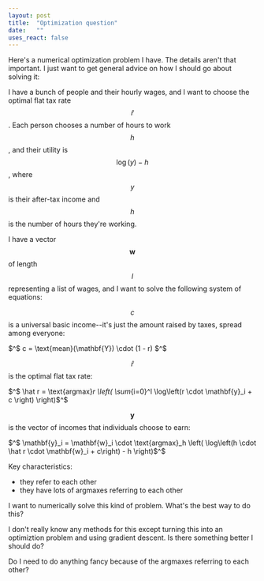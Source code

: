 ```yaml
---
layout: post
title:  "Optimization question"
date:   ""
uses_react: false
---
```


Here's a numerical optimization problem I have. The details aren't that important. I just want to get general advice on how I should go about solving it:

I have a bunch of people and their hourly wages, and I want to choose the optimal flat tax rate $$ \hat r$$. Each person chooses a number of hours to work $$ h$$, and their utility is $$ \log\left(y\right) - h$$, where $$ y$$ is their after-tax income and $$ h$$ is the number of hours they're working.

I have a vector $$ \mathbf{w}$$ of length $$ l$$ representing a list of wages, and I want to solve the following system of equations:

$$ c$$ is a universal basic income--it's just the amount raised by taxes, spread among everyone:

$^$ c = \text{mean}(\mathbf{Y}) \cdot (1 - r) $^$

$$ \hat r$$ is the optimal flat tax rate:

$^$ \hat r = \text{argmax}_r
  \left( \sum_{i=0}^l
      \log\left(r \cdot \mathbf{y}_i + c \right)
   \right)$^$

$$ \mathbf{y}$$ is the vector of incomes that individuals choose to earn:

$^$ \mathbf{y}_i = \mathbf{w}_i \cdot \text{argmax}_h \left(
  \log\left(h \cdot \hat r \cdot \mathbf{w}_i + c\right) - h
\right)$^$

Key characteristics:

- they refer to each other
- they have lots of argmaxes referring to each other

I want to numerically solve this kind of problem. What's the best way to do this?

I don't really know any methods for this except turning this into an optimiztion problem and using gradient descent. Is there something better I should do?

Do I need to do anything fancy because of the argmaxes referring to each other?
